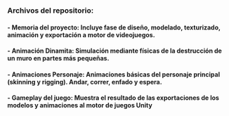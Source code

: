 ### Archivos del repositorio:

#### - **Memoria del proyecto:** Incluye fase de diseño, modelado, texturizado, animación y exportación a motor de videojuegos.
#### - **Animación Dinamita:** Simulación mediante físicas de la destrucción de un muro en partes más pequeñas.
#### - **Animaciones Personaje:** Animaciones básicas del personaje principal (skinning y rigging). Andar, correr, enfado y espera.
#### - **Gameplay del juego:** Muestra el resultado de las exportaciones de los modelos y animaciones al motor de juegos Unity
